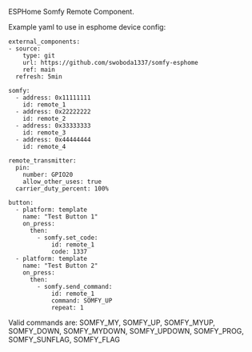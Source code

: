 ESPHome Somfy Remote Component. 

Example yaml to use in esphome device config:

    external_components:
    - source:
        type: git
        url: https://github.com/swoboda1337/somfy-esphome
        ref: main
      refresh: 5min

    somfy:
      - address: 0x11111111
        id: remote_1
      - address: 0x22222222
        id: remote_2
      - address: 0x33333333
        id: remote_3
      - address: 0x44444444
        id: remote_4

    remote_transmitter:
      pin:
        number: GPIO20
        allow_other_uses: true
      carrier_duty_percent: 100%

    button:
      - platform: template
        name: "Test Button 1"
        on_press:
          then:
            - somfy.set_code: 
                id: remote_1
                code: 1337
      - platform: template
        name: "Test Button 2"
        on_press:
          then:
            - somfy.send_command: 
                id: remote_1
                command: SOMFY_UP
                repeat: 1

Valid commands are: SOMFY_MY, SOMFY_UP, SOMFY_MYUP, SOMFY_DOWN, SOMFY_MYDOWN, SOMFY_UPDOWN, SOMFY_PROG, SOMFY_SUNFLAG, SOMFY_FLAG
